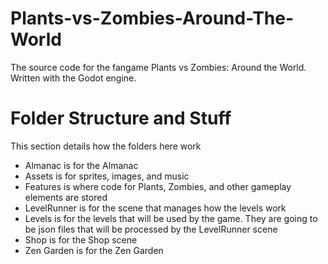 # Plants-vs-Zombies-Around-The-World
The source code for the fangame Plants vs Zombies: Around the World. Written with the Godot engine.

# Folder Structure and Stuff
This section details how the folders here work
* Almanac is for the Almanac
* Assets is for sprites, images, and music
* Features is where code for Plants, Zombies, and other gameplay elements are stored
* LevelRunner is for the scene that manages how the levels work
* Levels is for the levels that will be used by the game. They are going to be json files that will be processed by the LevelRunner scene
* Shop is for the Shop scene
* Zen Garden is for the Zen Garden

